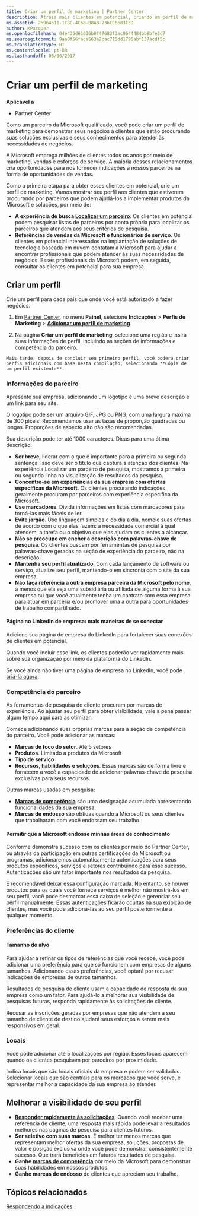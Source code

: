 ```yaml
---
title: Criar um perfil de marketing | Partner Center
description: Atraia mais clientes em potencial, criando um perfil de marketing no Partner Center.
ms.assetid: 25964511-1CBC-4C68-B8A8-736CC6683C3D
author: KPacquer
ms.openlocfilehash: 04e436d61636b0f47683f3ac9644484bb8bfe3d7
ms.sourcegitcommit: 9aa0f56faca663a2cac715dd1795abf137acdf5c
ms.translationtype: HT
ms.contentlocale: pt-BR
ms.lasthandoff: 06/06/2017
---
```

# <a name="create-a-marketing-profile"></a>Criar um perfil de marketing

**Aplicável a**

-  Partner Center

Como um parceiro da Microsoft qualificado, você pode criar um perfil de marketing para demonstrar seus negócios a clientes que estão procurando suas soluções exclusivas e seus conhecimentos para atender às necessidades de negócios.

A Microsoft emprega milhões de clientes todos os anos por meio de marketing, vendas e esforços de serviço. A maioria desses relacionamentos cria oportunidades para nos fornecer indicações a nossos parceiros na forma de oportunidades de vendas. 

Como a primeira etapa para obter esses clientes em potencial, crie um perfil de marketing. Vamos mostrar seu perfil aos clientes que estiverem procurando por parceiros que podem ajudá-los a implementar produtos da Microsoft e soluções, por meio de:

*  **A experiência de busca [Localizar um parceiro](https://partnercenter.microsoft.com/pcv/search)**. Os clientes em potencial podem pesquisar listas de parceiros por conta própria para localizar os parceiros que atendem aos seus critérios de pesquisa. 
*  **Referências de vendas da Microsoft e funcionários de serviço**. Os clientes em potencial interessados na implantação de soluções de tecnologia baseada em nuvem contatam a Microsoft para ajudar a encontrar profissionais que podem atender às suas necessidades de negócios. Esses profissionais da Microsoft podem, em seguida, consultar os clientes em potencial para sua empresa.

## <a name="create-a-profile"></a>Criar um perfil

Crie um perfil para cada país que onde você está autorizado a fazer negócios.

1.  Em [Partner Center](http://go.microsoft.com/fwlink/p/?LinkId=808956), no menu **Painel**, selecione **Indicações** &gt; **Perfis de Marketing** &gt; **[Adicionar um perfil de marketing](https://partnercenter.microsoft.com/pcv/publishing)**.

2.    Na página **Criar um perfil de marketing**, selecione uma região e insira suas informações de perfil, incluindo as seções de informações e competência do parceiro.

    Mais tarde, depois de concluir seu primeiro perfil, você poderá criar perfis adicionais com base nesta compilação, selecionando **Cópia de um perfil existente**.

### <a href="" id="partner_info"></a>Informações do parceiro

Apresente sua empresa, adicionando um logotipo e uma breve descrição e um link para seu site. 

O logotipo pode ser um arquivo GIF, JPG ou PNG, com uma largura máxima de 300 pixels. Recomendamos usar as taxas de proporção quadradas ou longas. Proporções de aspecto alto não são recomendadas.

Sua descrição pode ter até 1000 caracteres. Dicas para uma ótima descrição: 

*  **Ser breve**, liderar com o que é importante para a primeira ou segunda sentença. Isso deve ser o título que captura a atenção dos clientes. Na experiência Localizar um parceiro de pesquisa, mostramos a primeira ou segunda linha na visualização de resultados da pesquisa.
*  **Concentre-se em experiências da sua empresa com ofertas específicas da Microsoft**. Os clientes procurando indicações geralmente procuram por parceiros com experiência específica da Microsoft.
*  **Use marcadores**. Divida informações em listas com marcadores para torná-las mais fáceis de ler.
*  **Evite jargão**. Use linguagem simples e do dia a dia, nomeie suas ofertas de acordo com o que elas fazem: a necessidade comercial à qual atendem, a tarefa ou o objetivo que elas ajudam os clientes a alcançar.
*  **Não se preocupe em encher a descrição com palavras-chave de pesquisa**. Os clientes buscam por ferramentas de pesquisa por palavras-chave geradas na seção de experiência do parceiro, não na descrição.
*  **Mantenha seu perfil atualizado**. Com cada lançamento de software ou serviço, atualize seu perfil, mantendo-o em sincronia com o site da sua empresa.
*  **Não faça referência a outra empresa parceira da Microsoft pelo nome**, a menos que ela seja uma subsidiária ou afiliada de alguma forma à sua empresa ou que você atualmente tenha um contrato com essa empresa para atuar em parceria e/ou promover uma a outra para oportunidades de trabalho compartilhado.

#### <a href="" id="linkedin"></a> Página no LinkedIn de empresa: mais maneiras de se conectar

Adicione sua página de empresa do LinkedIn para fortalecer suas conexões de clientes em potencial. 

Quando você incluir esse link, os clientes poderão ver rapidamente mais sobre sua organização por meio da plataforma do LinkedIn.

Se você ainda não tiver uma página de empresa no LinkedIn, você pode [criá-la agora](https://www.linkedin.com/company-beta/setup/new/).

### <a name="partner-expertise"></a>Competência do parceiro

As ferramentas de pesquisa do cliente procuram por marcas de experiência. Ao ajustar seu perfil para obter visibilidade, vale a pena passar algum tempo aqui para as otimizar.

Comece adicionando suas próprias marcas para a seção de competência do parceiro. Você pode adicionar as marcas: 

*  **Marcas de foco do setor**. Até 5 setores
*  **Produtos**. Limitado a produtos da Microsoft
*  **Tipo de serviço** 
*  **Recursos, habilidades e soluções**. Essas marcas são de forma livre e fornecem a você a capacidade de adicionar palavras-chave de pesquisa exclusivas para seus recursos.

Outras marcas usadas em pesquisa:
*  **[Marcas de competência](https://partner.microsoft.com/membership/competencies)** são uma designação acumulada apresentando funcionalidades da sua empresa.
*  **Marcas de endosso** são obtidas quando a Microsoft ou seus clientes que trabalharam com você endossam seu trabalho.

#### <a href="" id="#allow_us_to_endorse_areas_of_expertise"></a>Permitir que a Microsoft endosse minhas áreas de conhecimento

Conforme demonstra sucesso com os clientes por meio do Partner Center, ou através da participação em outras certificações da Microsoft ou programas, adicionaremos automaticamente autenticações para seus produtos específicos, serviços e setores contribuindo para esse sucesso. Autenticações são um fator importante nos resultados da pesquisa.

É recomendável deixar essa configuração marcada. No entanto, se houver produtos para os quais você fornece serviços é melhor não mostrá-los em seu perfil, você pode desmarcar essa caixa de seleção e gerenciar seu perfil manualmente. Essas autenticações ficarão ocultas na sua exibição de clientes, mas você pode adicioná-las ao seu perfil posteriormente a qualquer momento.

### <a name="customer-preferences"></a>Preferências do cliente

#### <a href="" id="#target_size"></a>Tamanho do alvo

Para ajudar a refinar os tipos de referências que você recebe, você pode adicionar uma preferência para que só funcionem com empresas de alguns tamanhos. Adicionando essas preferências, você optará por recusar indicações de empresas de outros tamanhos.

Resultados de pesquisa de cliente usam a capacidade de resposta da sua empresa como um fator. Para ajudá-lo a melhorar sua visibilidade de pesquisas futuras, responda rapidamente às solicitações de cliente.

Recusar as inscrições geradas por empresas que não atendem a seu tamanho de cliente de destino ajudará seus esforços a serem mais responsivos em geral.

### <a href="" id="#locations"></a> Locais

Você pode adicionar até 5 localizações por região. Esses locais aparecem quando os clientes pesquisam por parceiros por proximidade. 

Indica locais que são locais oficiais da empresa e podem ser validados. Selecionar locais que são centrais para os mercados que você serve, e representar melhor a capacidade da sua empresa ao atender.

## <a name="improve-the-visibility-of-your-profile"></a>Melhorar a visibilidade de seu perfil 

*  **[Responder rapidamente às solicitações](responding-to-referrals.md)**. Quando você receber uma referência de cliente, uma resposta mais rápida pode levar a resultados melhores nas páginas de pesquisa para clientes futuros.
*  **Ser seletivo com suas marcas**.  É melhor ter menos marcas que representam melhor ofertas da sua empresa, soluções, propostas de valor e posição exclusiva onde você pode demonstrar consistentemente sucesso.  Que trará benefícios em futuros resultados de pesquisa.
*  **Ganhe [marcas de competência](https://partner.microsoft.com/membership/competencies)** por meio da Microsoft para demonstrar suas habilidades em nossos produtos.
*  **Ganhe marcas de endosso** de clientes que apreciam seu trabalho.

## <a name="related-topics"></a>Tópicos relacionados
[Respondendo a indicações](responding-to-referrals.md)